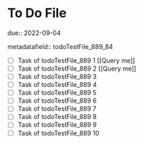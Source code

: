# To Do File

due:: 2022-09-04

metadatafield:: todoTestFile_889_84

- [ ] Task of todoTestFile_889 1 [[Query me]]
- [ ] Task of todoTestFile_889 2 [[Query me]]
- [ ] Task of todoTestFile_889 3
- [ ] Task of todoTestFile_889 4
- [ ] Task of todoTestFile_889 5
- [ ] Task of todoTestFile_889 6
- [ ] Task of todoTestFile_889 7
- [ ] Task of todoTestFile_889 8
- [ ] Task of todoTestFile_889 9
- [ ] Task of todoTestFile_889 10